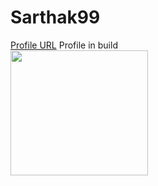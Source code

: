 # Sarthak99
[Profile URL](https://sarthak99.github.io/) 
Profile in build  
<img src = "http://horticulture.tg.nic.in/img/work-in-progress-wip.jpg" width=220 height=200>  

